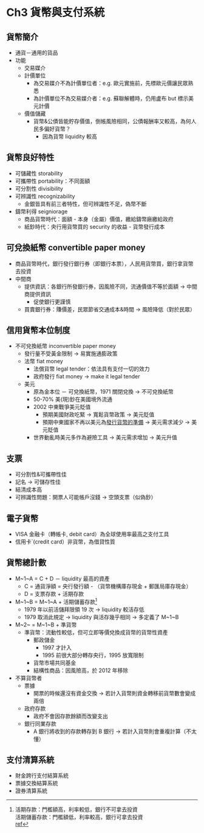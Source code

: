 # Ch3 貨幣與支付系統

## 貨幣簡介
- 通貨－通用的貨品
- 功能
  - 交易媒介
  - 計價單位
    - 為交易媒介不為計價單位者：e.g. 歐元實施前，先標歐元價讓民眾熟悉
    - 為計價單位不為交易媒介者：e.g. 蘇聯解體時，仍用盧布 but 標示美元計價
  - 價值儲藏
    - 貨幣&公債皆能貯存價值，倒帳風險相同，公債報酬率又較高，為何人民多偏好貨幣？
      - 因為貨幣 liquidity 較高
## 貨幣良好特性
  - 可儲藏性 storability
  - 可攜帶性 portability：不同面額
  - 可分割性 divisibility
  - 可辨識性 recognizability
    - 金銀皆具有前三者特性，但可辨識性不足，偽幣不斷
  - 鑄幣利得 seigniorage
    - 商品貨幣時代：面額 - 本身（金屬）價值，繳給鑄幣廠繳給政府
    - 紙鈔時代：央行用貨幣買的 security 的收益 - 貨幣發行成本
## 可兌換紙幣 convertible paper money
  - 商品貨幣時代，銀行發行銀行券（即銀行本票），人民用貨幣買，銀行拿貨幣去投資
  - 中間商
    - 提供資訊：各銀行所發銀行券，因風險不同，流通價值不等於面額 → 中間商提供資訊
      - 促使銀行更謹慎
    - 買賣銀行券：賺價差，民眾節省交通成本&時間 → 風險降低（對於民眾）

## 信用貨幣本位制度
- 不可兌換紙幣 inconvertible paper money
  - 發行量不受黃金限制 → 易實施通膨政策
  - 法幣 fiat money
    - 法償貨幣 legal tender：依法具有支付一切的效力
    - 政府發行 fiat money → make it legal tender
  - 美元
    - 原為金本位 － 可兌換紙幣，1971 關閉兌換 → 不可兌換紙幣
    - 50-70% 美(現)鈔在美國境外流通
    - 2002 中東戰爭美元貶值
      - 預期美國財政吃緊 → 寬鬆貨幣政策 → 美元貶值
      - 預期中東國家不再以美元為[發行貨幣的準備](https://wiki.mbalib.com/zh-tw/%E8%B4%A7%E5%B8%81%E5%8F%91%E8%A1%8C%E5%87%86%E5%A4%87%E5%88%B6%E5%BA%A6) → 美元需求減少 → 美元貶值
    - 世界動亂時美元多作為避險工具 → 美元需求增加 → 美元升值

## 支票
- 可分割性&可攜帶性佳
- 記名 → 可儲存性佳
- 結清成本高
- 可辨識性問題：開票人可能帳戶沒錢 → 空頭支票（似偽鈔）

## 電子貨幣
- VISA 金融卡（轉帳卡, debit card）為全球使用率最高之支付工具
- 信用卡`(credit card）非貨幣，為借貸性質

## 貨幣總計數
- M~1~A = C + D － liquidity 最高的資產
  - C = 通貨淨額 = 央行發行額 - （貨幣機構庫存現金 + 郵匯局庫存現金）
  - D = 支票存款 + 活期存款
- M~1~B = M~1~A + 活期儲蓄存款[^1]
  - 1979 年以前活儲拜限領 19 次 → liquidity 較活存低
  - 1979 取消此規定 → liquidity 與活存幾乎相同 → 多定義了 M~1~B
- M~2~ = M~1~B + 準貨幣
  - 準貨幣：流動性較低，但可立即等價兌換成貨幣的貨幣性資產
    - 郵政儲金
      - 1997 才計入
      - 1995 前很大部分轉存央行，1995 放寬限制
    - 貨幣市場共同基金
    - 結構性商品：因風險高，於 2012 年移除
- 不算貨幣者
  - 票據
    - 開票的時候還沒有資金交換 → 若計入貨幣則資金轉移前貨幣數會變成兩倍
  - 政府存款
    - 政府不會因存款餘額而改變支出
  - 銀行同業存款
    - A 銀行將收到的存款轉存到 B 銀行 → 若計入貨幣則會重複計算（不太懂）

[^1]:活期存款：門檻額高，利率較低，銀行不可拿去投資  
活期儲蓄存款：門檻額低，利率較高，銀行可拿去投資  
[ref](https://jackytw0602.pixnet.net/blog/post/207972674)

## 支付清算系統
- 財金跨行支付結算系統
- 票據交換結算系統
- 證券清算系統